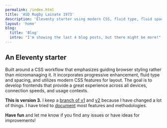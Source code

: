 ```yaml
---
permalink: /index.html
title: 'ASD Rugby Lainate 1973'
description: 'Eleventy starter using modern CSS, fluid type, fluid spacing, flexible layout and progressive enhancement.'
layout: 'home'
blog:
  title: 'Blog'
  intro: "I'm showing the last 4 blog posts, but there might be more!"
---
```


## An Eleventy starter

Built around a CSS workflow that emphasizes guiding browser styling rather than micromanaging it. It incorporates progressive enhancement, fluid type and spacing, and utilizes modern CSS features for layout. The goal is to develop frontends that provide a great experience across all devices, connection speeds, and usage contexts.

**This is version 3.**
I keep a [branch of v1](https://github.com/madrilene/eleventy-excellent/tree/v1) and [v2](https://github.com/madrilene/eleventy-excellent/tree/v2) because I have changed a lot of things.
I have tried to [document](/get-started/#docs-lol) most features and methodologies.

**Have fun** and let me know if you find any issues or have ideas for improvements!

